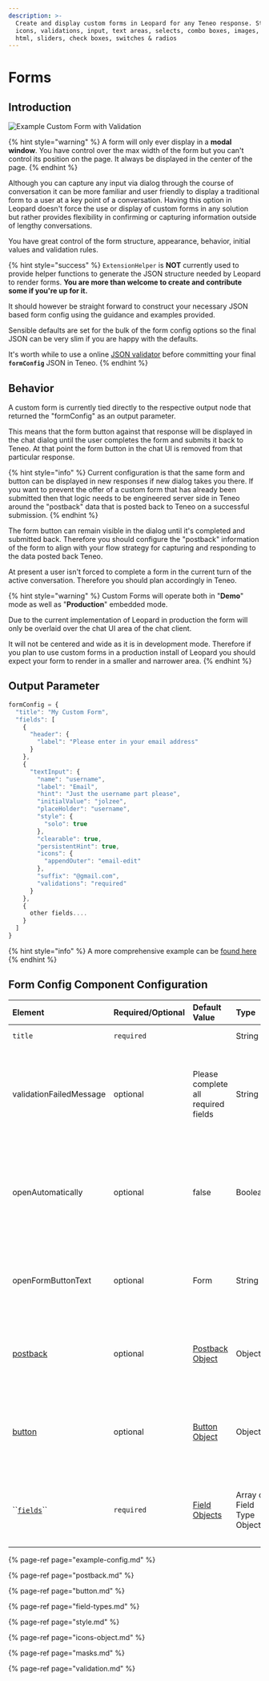 ```yaml
---
description: >-
  Create and display custom forms in Leopard for any Teneo response. Styling,
  icons, validations, input, text areas, selects, combo boxes, images, headers,
  html, sliders, check boxes, switches & radios
---
```


# Forms

## Introduction

![Example Custom Form with Validation](../../../../.gitbook/assets/form.gif)

{% hint style="warning" %}
A form will only ever display in a **modal window**. You have control over the max width of the form but you can't control its position on the page. It always be displayed in the center of the page.
{% endhint %}

Although you can capture any input via dialog through the course of conversation it can be more familiar and user friendly to display a traditional form to a user at a key point of a conversation. Having this option in Leopard doesn't force the use or display of custom forms in any solution but rather provides flexibility in confirming or capturing information outside of lengthy conversations.

You have great control of the form structure, appearance, behavior, initial values and validation rules. 

{% hint style="success" %}
`ExtensionHelper` is **NOT** currently used to provide helper functions to generate the JSON structure needed by Leopard to render forms. **You are more than welcome to create and contribute some if you're up for it.**

It should however be straight forward to construct your necessary JSON based form config using the guidance and examples provided. 

Sensible defaults are set for the bulk of the form config options so the final JSON can be very slim if you are happy with the defaults.

It's worth while to use a online [JSON validator](https://jsonformatter.org/) before committing your final **`formConfig`** JSON in Teneo.
{% endhint %}

## Behavior

A custom form is currently tied directly to the respective output node that returned the "formConfig" as an output parameter.

This means that the form button against that response will be displayed in the chat dialog until the user completes the form and submits it back to Teneo. At that point the form button in the chat UI is removed from that particular response.

{% hint style="info" %}
Current configuration is that the same form and button can be displayed in new responses if new dialog takes you there. If you want to prevent the offer of a custom form that has already been submitted then that logic needs to be engineered server side in Teneo around the "postback" data that is posted back to Teneo on a successful submission.
{% endhint %}

The form button can remain visible in the dialog until it's completed and submitted back. Therefore you should configure the "postback" information of the form to align with your flow strategy for capturing and responding to the data posted back Teneo.

At present a user isn't forced to complete a form in the current turn of the active conversation. Therefore you should plan accordingly in Teneo.

{% hint style="warning" %}
Custom Forms will operate both in "**Demo**" mode as well as "**Production**" embedded mode. 

Due to the current implementation of Leopard in production the form will only be overlaid over the chat UI area of the chat client. 

It will not be centered and wide as it is in development mode. Therefore if you plan to use custom forms in a production install of Leopard you should expect your form to render in a smaller and narrower area.
{% endhint %}

## Output Parameter

```javascript
formConfig = {
  "title": "My Custom Form",
  "fields": [
    {
      "header": {
        "label": "Please enter in your email address"
      }
    },
    {
      "textInput": {
        "name": "username",
        "label": "Email",
        "hint": "Just the username part please",
        "initialValue": "jolzee",
        "placeHolder": "username",
        "style": {
          "solo": true
        },
        "clearable": true,
        "persistentHint": true,
        "icons": {
          "appendOuter": "email-edit"
        },
        "suffix": "@gmail.com",
        "validations": "required"
      }
    }, 
    {
      other fields....
    }
  ]
}
```

{% hint style="info" %}
A more comprehensive example can be [found here](example-config.md)
{% endhint %}

## Form Config Component Configuration



| Element | Required/Optional | Default Value | Type | Notes |
| :--- | :--- | :--- | :--- | :--- |
| `title` | `required` |  | String | The form's title |
| validationFailedMessage | optional | Please complete all required fields | String | A custom message to be displayed once a user submits the form and there are validation errors |
| openAutomatically | optional | false | Boolean | Controls if the form should automatically open for the Teneo response that contains the formConfig |
| openFormButtonText | optional | Form | String | Set the button text to open the form. Seen just below the answer text. |
| [postback](postback.md) | optional | [Postback Object](postback.md) | Object | Controls what is send back to Teneo on a successful submission of the form  |
| [button](button.md) | optional | [Button Object](button.md) | Object | Controls the display of the button used in the form to complete the form submission |
| \`\`[`fields`](field-types.md)\`\` | `required` | [Field Objects](field-types.md) | Array of Field Type Objects | Allows you to add as many of the available [fields](field-types.md) in a specific order  |

{% page-ref page="example-config.md" %}

{% page-ref page="postback.md" %}

{% page-ref page="button.md" %}

{% page-ref page="field-types.md" %}

{% page-ref page="style.md" %}

{% page-ref page="icons-object.md" %}

{% page-ref page="masks.md" %}

{% page-ref page="validation.md" %}

## 

